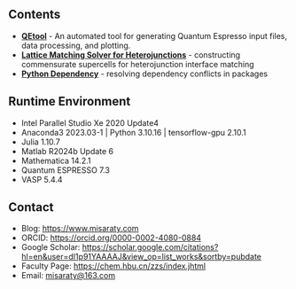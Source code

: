 ## Contents
* **[QEtool](./QEtool)** - An automated tool for generating Quantum Espresso input files, data processing, and plotting.
* **[Lattice Matching Solver for Heterojunctions](./Lattice%20Matching%20Solver%20for%20Heterojunctions)** - constructing commensurate supercells for heterojunction interface matching
* **[Python Dependency](./Python%20Dependency)** - resolving dependency conflicts in packages

## Runtime Environment
* Intel Parallel Studio Xe 2020 Update4
* Anaconda3 2023.03-1 | Python 3.10.16 | tensorflow-gpu 2.10.1
* Julia 1.10.7
* Matlab R2024b Update 6
* Mathematica 14.2.1
* Quantum ESPRESSO 7.3
* VASP 5.4.4

## Contact
* Blog: https://www.misaraty.com
* ORCID: https://orcid.org/0000-0002-4080-0884
* Google Scholar: https://scholar.google.com/citations?hl=en&user=dI1p91YAAAAJ&view_op=list_works&sortby=pubdate
* Faculty Page: https://chem.hbu.cn/zzs/index.jhtml
* Email: misaraty@163.com

